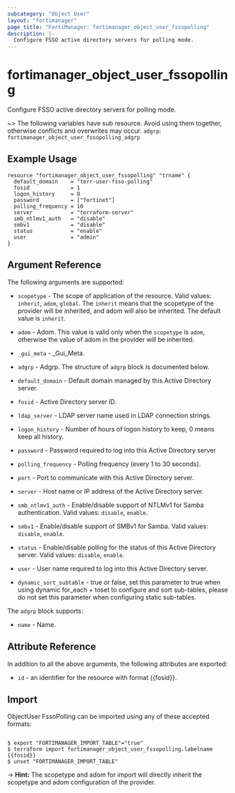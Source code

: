 ```yaml
---
subcategory: "Object User"
layout: "fortimanager"
page_title: "FortiManager: fortimanager_object_user_fssopolling"
description: |-
  Configure FSSO active directory servers for polling mode.
---
```


# fortimanager_object_user_fssopolling
Configure FSSO active directory servers for polling mode.

~> The following variables have sub resource. Avoid using them together, otherwise conflicts and overwrites may occur.
`adgrp`: `fortimanager_object_user_fssopolling_adgrp`



## Example Usage

```hcl
resource "fortimanager_object_user_fssopolling" "trname" {
  default_domain    = "terr-user-fsso-polling"
  fosid             = 1
  logon_history     = 8
  password          = ["fortinet"]
  polling_frequency = 10
  server            = "terraform-server"
  smb_ntlmv1_auth   = "disable"
  smbv1             = "disable"
  status            = "enable"
  user              = "admin"
}
```

## Argument Reference


The following arguments are supported:

* `scopetype` - The scope of application of the resource. Valid values: `inherit`, `adom`, `global`. The `inherit` means that the scopetype of the provider will be inherited, and adom will also be inherited. The default value is `inherit`.
* `adom` - Adom. This value is valid only when the `scopetype` is `adom`, otherwise the value of adom in the provider will be inherited.

* `_gui_meta` - _Gui_Meta.
* `adgrp` - Adgrp. The structure of `adgrp` block is documented below.
* `default_domain` - Default domain managed by this Active Directory server.
* `fosid` - Active Directory server ID.
* `ldap_server` - LDAP server name used in LDAP connection strings.
* `logon_history` - Number of hours of logon history to keep, 0 means keep all history.
* `password` - Password required to log into this Active Directory server
* `polling_frequency` - Polling frequency (every 1 to 30 seconds).
* `port` - Port to communicate with this Active Directory server.
* `server` - Host name or IP address of the Active Directory server.
* `smb_ntlmv1_auth` - Enable/disable support of NTLMv1 for Samba authentication. Valid values: `disable`, `enable`.

* `smbv1` - Enable/disable support of SMBv1 for Samba. Valid values: `disable`, `enable`.

* `status` - Enable/disable polling for the status of this Active Directory server. Valid values: `disable`, `enable`.

* `user` - User name required to log into this Active Directory server.
* `dynamic_sort_subtable` - true or false, set this parameter to true when using dynamic for_each + toset to configure and sort sub-tables, please do not set this parameter when configuring static sub-tables.

The `adgrp` block supports:

* `name` - Name.


## Attribute Reference

In addition to all the above arguments, the following attributes are exported:
* `id` - an identifier for the resource with format {{fosid}}.

## Import

ObjectUser FssoPolling can be imported using any of these accepted formats:
```

$ export "FORTIMANAGER_IMPORT_TABLE"="true"
$ terraform import fortimanager_object_user_fssopolling.labelname {{fosid}}
$ unset "FORTIMANAGER_IMPORT_TABLE"
```
-> **Hint:** The scopetype and adom for import will directly inherit the scopetype and adom configuration of the provider.

